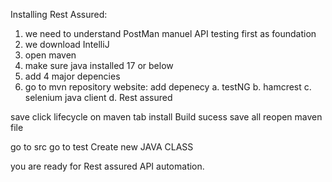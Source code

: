 Installing Rest Assured:

1. we need to understand PostMan manuel API testing first as foundation
2. we download IntelliJ
3. open maven 
4. make sure java installed 17 or below
5. add 4 major depencies
6. go to mvn repository website: add depenecy
a. testNG
b. hamcrest
c. selenium java client 
d. Rest assured 

save click lifecycle on maven tab
install
Build sucess
save all
reopen maven file

go to src go to test
Create new JAVA CLASS

you are ready for Rest assured API automation.